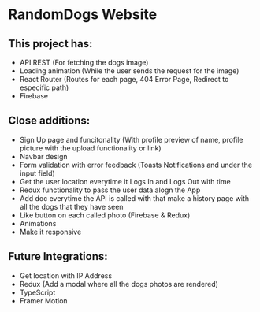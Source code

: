 # RandomDogs Website

## This project has:

- API REST (For fetching the dogs image)
- Loading animation (While the user sends the request for the image)
- React Router (Routes for each page, 404 Error Page, Redirect to especific path)
- Firebase

## Close additions:

- Sign Up page and funcitonality (With profile preview of name, profile picture with the upload functionality or link)
- Navbar design
- Form validation with error feedback (Toasts Notifications and under the input field)
- Get the user location everytime it Logs In and Logs Out with time
- Redux functionality to pass the user data alogn the App
- Add doc everytime the API is called with that make a history page with all the dogs that they have seen
- Like button on each called photo (Firebase & Redux)
- Animations
- Make it responsive

## Future Integrations:

- Get location with IP Address
- Redux (Add a modal where all the dogs photos are rendered)
- TypeScript
- Framer Motion



